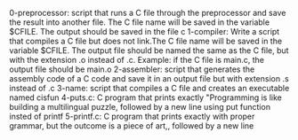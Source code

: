 0-preprocessor:  script that runs a C file through the preprocessor and save the result into another file. The C file name will be saved in the variable $CFILE. The output should be saved in the file c
1-compiler: Write a script that compiles a C file but does not link.The C file name will be saved in the variable $CFILE. The output file should be named the same as the C file, but with the extension .o instead of .c. Example: if the C file is main.c, the output file should be main.o 
2-assembler: script that generates the assembly code of a C code and save it in an output file but with extension .s instead of .c
3-name: script that compiles a C file and creates an executable named cisfun
4-puts.c: C program that prints exactly "Programming is like building a multilingual puzzle, followed by a new line using put function insted of printf
5-printf.c:  C program that prints exactly with proper grammar, but the outcome is a piece of art,, followed by a new line
  
